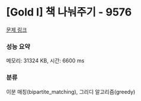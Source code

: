 # [Gold I] 책 나눠주기 - 9576 

[문제 링크](https://www.acmicpc.net/problem/9576) 

### 성능 요약

메모리: 31324 KB, 시간: 6600 ms

### 분류

이분 매칭(bipartite_matching), 그리디 알고리즘(greedy)

